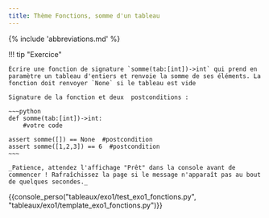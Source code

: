 ```yaml
---
title: Thème Fonctions, somme d'un tableau
---
```


{% include 'abbreviations.md' %}

!!! tip "Exercice"

    Écrire une fonction de signature `somme(tab:[int])->int` qui prend en paramètre un tableau d'entiers et renvoie la somme de ses éléments. La fonction doit renvoyer `None` si le tableau est vide

    Signature de la fonction et deux  postconditions :

    ~~~python
    def somme(tab:[int])->int:
        #votre code
        
    assert somme([]) == None  #postcondition
    assert somme([1,2,3]) == 6  #postcondition
    ~~~

    _Patience, attendez l'affichage "Prêt" dans la console avant de commencer ! Rafraîchissez la page si le message n'apparaît pas au bout de quelques secondes._


{{console_perso("tableaux/exo1/test_exo1_fonctions.py", "tableaux/exo1/template_exo1_fonctions.py")}} 
